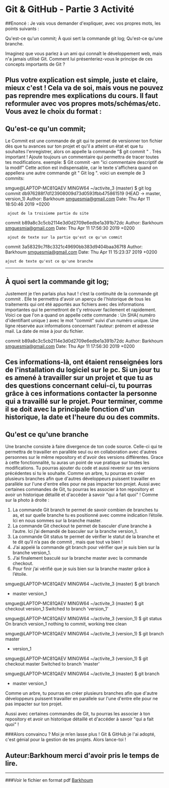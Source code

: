 Git & GitHub - Partie 3 Activité
=================================

##Enoncé : Je vais vous demander d'expliquer, avec vos propres mots, les points suivants : 

Qu'est-ce qu'un commit;
À quoi sert la commande git log;
Qu'est-ce qu'une branche.

Imaginez que vous parlez à un ami qui connaît le développement web, mais n'a jamais utilisé Git. Comment lui présenteriez-vous le principe de ces concepts importants de Git ?

Plus votre explication est simple, juste et claire, mieux c'est ! Cela va de soi, mais vous ne pouvez pas reprendre mes explications du cours. Il faut reformuler avec vos propres mots/schémas/etc. Vous avez le choix du format :
-------------------------------------------------------------------------------------------------
## Qu'est-ce qu'un commit; 



Le  Commit est une commande de git qui te permet  de versionner ton fichier dès que tu avances sur ton projet et qu'il a atteint un état et que tu souhaites l'enregistrer, alors on appelle la commande  "$ git commit " . Très important !  Ajoute toujours un commentaire qui permettra de tracer toutes tes modifications.   exemple:  $ Git commit -am "ici commentaire descriptif de la modif"   Cette action est indispensable, car le texte  s'affichera quand on appellera une autre commande git " Git log ". 
voici un exemple de 3 commits:

smgue@LAPTOP-MC81QAEV MINGW64 ~/activite_3 (master)
$ git log
commit db976288f7d123908009d73d0593fbb475861519 (HEAD -> master, version_1)
Author: Barkhoum <smguesmia@gmail.com>
Date:   Thu Apr 11 18:50:46 2019 +0200

     ajout de la troisieme partie du site

commit b89a8c3c5cb2114e3d0d2709e6edbe1a391b72dc
Author: Barkhoum <smguesmia@gmail.com>
Date:   Thu Apr 11 17:56:30 2019 +0200

     ajout de texte sur la partie qu'est ce qu'un commit

commit 3a58329c7f8c3321c49690bb383d9404baa367f8
Author: Barkhoum <smguesmia@gmail.com>
Date:   Thu Apr 11 15:23:37 2019 +0200

    ajout de texte qu'est ce qu'une branche

------------------------------------------------------------------------------------------------- 

## À quoi sert la commande git log;


Justement je t’en parlais plus haut ! c’est la continuité de la commande git commit . Elle te permettra d'avoir un aperçu de l'historique de tous les  traitements qui ont été apportés aux fichiers avec des informations importantes qui te permettront de t'y retrouver  facilement et rapidement.
Voici ce que l'on a quand on appelle cette commande :
Un SHA( numéro d'identifiant unique ) avec le mot "commit" suivi d'un numéro unique.  Une ligne réservée aux informations concernant l'auteur: prénom et adresse mail.  La date de mise à jour du fichier.



commit b89a8c3c5cb2114e3d0d2709e6edbe1a391b72dc
Author: Barkhoum <smguesmia@gmail.com>
Date:   Thu Apr 11 17:56:30 2019 +0200 

Ces informations-là, ont étaient renseignées lors de l'installation du logiciel sur le pc. Si un jour tu es  amené à travailler sur un projet  et que tu as des questions concernant celui-ci, tu pourras grâce à ces informations contacter la personne qui a travaillé sur le projet. Pour terminer, comme il se doit avec la principale fonction d'un historique, la date et l'heure du ou des commits.
-------------------------------------------------------------------------------------------------

## Qu'est ce qu'une branche 

Une branche consiste à faire divergence de ton code source. Celle-ci qui te permettra de travailler en parallèle seul ou en collaboration avec d'autres personnes sur le même repository et d'avoir des versions différentes. Grace à cette fonctionnalité, tu auras un point de vue pratique sur toutes les modifications. Tu pourras ajouter du code et aussi revenir sur tes versions précédentes si tu le souhaite. 
Comme un arbre, tu pourras en créer plusieurs branches afin que d'autres  développeurs puissent travailler en parallèle sur l'une d'entre elles pour ne pas impacter  ton projet.  Aussi avec certaines commandes de Git, tu pourras les associer à ton repository et avoir un historique détaillé et d'accéder  à savoir  "qui a fait quoi" !
Comme sur la photo à droite :
1)	La commande Git branch te permet de savoir  combien de branches tu as, et sur quelle branche tu es positionné avec comme indication l’étoile. Ici en nous sommes sur la branche master.
2)	La commande Git checkout te permet de basculer d’une branche à l’autre. Ici j’ai demandé de basculer sur la branche  version_1.
3)	La commande Git status te permet de vérifier le statut de la branche et te dit qu’il n’a pas de commit , mais que tout va bien !
4)	J’ai appelé la commande git branch pour vérifier que je suis bien sur la branche version_1.
5)	J’ai finalement  basculé sur la branche master avec la commande checkout.
6)	Pour finir j’ai vérifié que je suis bien sur la branche master grâce à l’étoile. 
 
smgue@LAPTOP-MC81QAEV MINGW64 ~/activite_3 (master)
$ git branch
* master
  version_1

smgue@LAPTOP-MC81QAEV MINGW64 ~/activite_3 (master)
$ git checkout version_1
Switched to branch 'version_1'

smgue@LAPTOP-MC81QAEV MINGW64 ~/activite_3 (version_1)
$ git status
On branch version_1
nothing to commit, working tree clean

smgue@LAPTOP-MC81QAEV MINGW64 ~/activite_3 (version_1)
$ git branch
  master
* version_1

smgue@LAPTOP-MC81QAEV MINGW64 ~/activite_3 (version_1)
$ git checkout master
Switched to branch 'master'

smgue@LAPTOP-MC81QAEV MINGW64 ~/activite_3 (master)
$ git branch
* master
  version_1



Comme un arbre, tu pourras en créer plusieurs branches afin que d'autre développeurs puissent travailler en parallele sur l'une d'entre elle pour ne pas impacter sur ton projet.

Aussi avec certaines commandes de Git, tu pourras les associer à ton repository et avoir un historique détaillé et d'accéder  à savoir  "qui a fait quoi" !  

###Alors convaincu ? Moi je m’en lasse plus ! Git & GitHub je l'ai adopté, c'est génial pour la gestion de tes projets. Alors lance-toi !


Auteur:Barkhoum  merci d'avoir pris le temps de lire. 
------------------------------------------------------------------------------------------------

--------------------------------------------------------------------------------------------------
###Voir le fichier en format pdf [Barkhoum](http://barkhoum.com/TpGit/Git%20et%20github%20activite3.pdf) 








